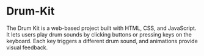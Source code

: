 # Drum-Kit
The Drum Kit is a web-based project built with HTML, CSS, and JavaScript. It lets users play drum sounds by clicking buttons or pressing keys on the keyboard. Each key triggers a different drum sound, and animations provide visual feedback. 
